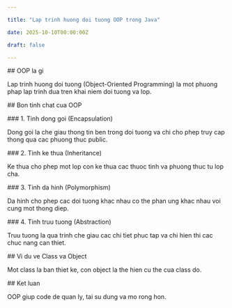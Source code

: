 ```yaml
---

title: "Lap trinh huong doi tuong OOP trong Java"

date: 2025-10-10T00:00:00Z

draft: false

---
```




\## OOP la gi



Lap trinh huong doi tuong (Object-Oriented Programming) la mot phuong phap lap trinh dua tren khai niem doi tuong va lop.



\## Bon tinh chat cua OOP



\### 1. Tinh dong goi (Encapsulation)



Dong goi la che giau thong tin ben trong doi tuong va chi cho phep truy cap thong qua cac phuong thuc public.



\### 2. Tinh ke thua (Inheritance)



Ke thua cho phep mot lop con ke thua cac thuoc tinh va phuong thuc tu lop cha.



\### 3. Tinh da hinh (Polymorphism)



Da hinh cho phep cac doi tuong khac nhau co the phan ung khac nhau voi cung mot thong diep.



\### 4. Tinh truu tuong (Abstraction)



Truu tuong la qua trinh che giau cac chi tiet phuc tap va chi hien thi cac chuc nang can thiet.



\## Vi du ve Class va Object



Mot class la ban thiet ke, con object la the hien cu the cua class do.



\## Ket luan



OOP giup code de quan ly, tai su dung va mo rong hon.


